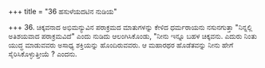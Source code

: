 +++
title = "36 ಹಸುಳೆಯದಟಿನ ನುಡಿಯ"

+++
36. ಚಿಕ್ಕವನಾದ ಅಭಿಮನ್ಯುವಿನ ಪರಾಕ್ರಮದ ಮಾತುಗಳನ್ನು ಕೇಳಿದ ಧರ್ಮರಾಯನು ನಸುನಗುತ್ತಾ "ನಿನ್ನಲ್ಲಿ ಅತಿಶಯವಾದ ಪರಾಕ್ರಮವಿದೆ" ಎಂದು ನುಡಿದು ಆಲಂಗಿಸಿಕೊಂಡು, "ನೀನು ಇನ್ನೂ ಬಹಳ ಚಿಕ್ಕವನು. ಎದುರು ನಿಂತು ಯುದ್ಧ ಮಾಡುವವರು ಅಸಾಧ್ಯ ಶಕ್ತಿಯನ್ನು ಹೊಂದಿರುವವರು. ಆ ಮಹಾರಥರ ಹೊಡೆತವನ್ನು ನೀನು ಹೇಗೆ ಸೈರಿಸಿಕೊಳ್ಳುತ್ತೀಯೆ ? ಎಂದನು.